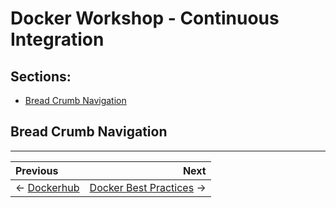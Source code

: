 # Docker Workshop - Continuous Integration

## Sections:

* [Bread Crumb Navigation](#bread-crumb-navigation)

## Bread Crumb Navigation
_________________________

Previous | Next
:------- | ---:
← [Dockerhub](../dockerhub/README.md) | [Docker Best Practices](../docker-best-practices/README.md) →
